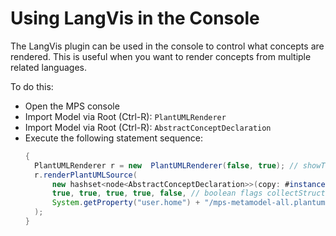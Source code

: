 # Using LangVis in the Console

The LangVis plugin can be used in the console to control what concepts are rendered.
This is useful when you want to render concepts from multiple related languages.

To do this:

- Open the MPS console
- Import Model via Root (Ctrl-R): `PlantUMLRenderer`
- Import Model via Root (Ctrl-R): `AbstractConceptDeclaration`
- Execute the following statement sequence:
  ```java
  {
    PlantUMLRenderer r = new  PlantUMLRenderer(false, true); // showTraitsAsAnnotations = false, collectInheritors = true
    r.renderPlantUMLSource(
        new hashset<node<AbstractConceptDeclaration>>(copy: #instances(AbstractConceptDeclaration)), // a set of concepts to render; here: all concpets in the project
        true, true, true, true, false, // boolean flags collectStructureDown, collectHiearchyUp, renderCardinalities, renderRoleNames, flattenNamespaces (correspond to the checkboxes in the plugin panel)
        System.getProperty("user.home") + "/mps-metamodel-all.plantuml" // output file path
    );
  }
  ```
